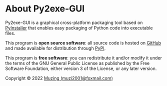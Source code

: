 # About Py2exe-GUI

Py2exe-GUI is a graphical cross-platform packaging tool based on [PyInstaller](https://pyinstaller.org/) that enables easy packaging of Python code into executable files.

This program is **open source software**: all source code is hosted on [GitHub](https://github.com/muziing/Py2exe-GUI) and made available for distribution through [PyPI](https://pypi.org/project/py2exe-gui/).

This program is **free software**: you can redistribute it and/or modify it under the terms of the GNU General Public License as published by the Free Software Foundation, either version 3 of the License, or any later version.

Copyright © 2022  [Muzing (muzi2001@foxmail.com)](https://muzing.top/about)
